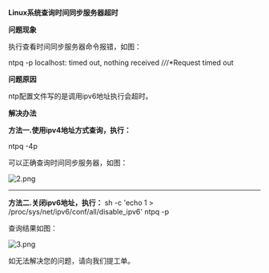 **Linux系统查询时间同步服务器超时**

**问题现象**

执行查看时间同步服务器命令报错，如图：

ntpq -p localhost: timed out, nothing received /*/*/*Request timed out

**问题原因**

ntp配置文件写的是调用ipv6地址执行会超时。

**解决办法**

**方法一.使用ipv4地址方式查询，执行：**

ntpq -4p

可以正确查询时间同步服务器，如图：

![2.png](https://img1.jcloudcs.com/cms/a0901c8c-f669-4457-92f3-7c5db6eb5a6220171124150143.png)

****

**方法二.关闭ipv6地址，执行：**
sh -c 'echo 1 > /proc/sys/net/ipv6/conf/all/disable_ipv6' ntpq -p

查询结果如图：

![3.png](https://img1.jcloudcs.com/cms/54547a88-ce1f-4c70-ac38-e0cc2e3ee03d20171124150545.png)

如无法解决您的问题，请向我们提工单。